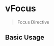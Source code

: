 # vFocus

> Focus Directive

## Basic Usage

<ClientOnly>
  <demo vue="directives/vFocus/basic.vue" />
</ClientOnly>
